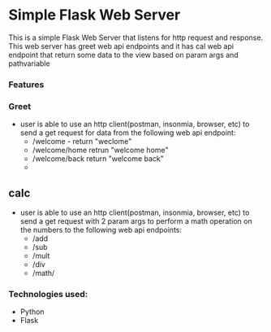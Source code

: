 # Simple Flask Web Server

This is a simple Flask Web Server that listens for http request and response. This web server has greet web api endpoints and it has cal web api endpoint that return some data to the view based on param args and pathvariable

### Features

### Greet
* user is able to use an http client(postman, insonmia, browser, etc) to send a get request for data from the following web api endpoint:
    * /welcome - return "weclome"
    * /welcome/home retrun "welcome home"
    * /welcome/back return "welcome back"
    * 
## calc
* user is able to use an http client(postman, insonmia, browser, etc) to send a get request with 2 param args to perform a math operation on the numbers to the following web api endpoints:
   * /add
   * /sub
   * /mult
   * /div
   * /math/<operation>

### Technologies used:
* Python
* Flask
